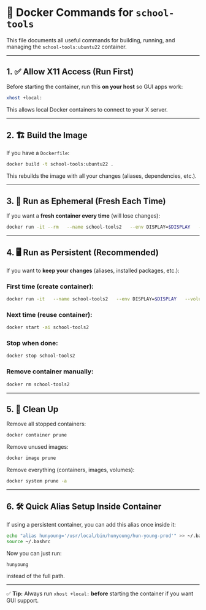 # 🐳 Docker Commands for `school-tools`

This file documents all useful commands for building, running, and managing the `school-tools:ubuntu22` container.

---

## 1. ✅ Allow X11 Access (Run First)

Before starting the container, run this **on your host** so GUI apps work:

```bash
xhost +local:
```

This allows local Docker containers to connect to your X server.

---

## 2. 🏗️ Build the Image

If you have a `Dockerfile`:

```bash
docker build -t school-tools:ubuntu22 .
```

This rebuilds the image with all your changes (aliases, dependencies, etc.).

---

## 3. 🚀 Run as Ephemeral (Fresh Each Time)

If you want a **fresh container every time** (will lose changes):

```bash
docker run -it --rm   --name school-tools2   --env DISPLAY=$DISPLAY   --volume /tmp/.X11-unix:/tmp/.X11-unix   --privileged   school-tools:ubuntu22
```

---

## 4. 🖥️ Run as Persistent (Recommended)

If you want to **keep your changes** (aliases, installed packages, etc.):

### First time (create container):
```bash
docker run -it   --name school-tools2   --env DISPLAY=$DISPLAY   --volume /tmp/.X11-unix:/tmp/.X11-unix   --privileged   school-tools:ubuntu22
```

### Next time (reuse container):
```bash
docker start -ai school-tools2
```

### Stop when done:
```bash
docker stop school-tools2
```

### Remove container manually:
```bash
docker rm school-tools2
```

---

## 5. 🧹 Clean Up

Remove all stopped containers:

```bash
docker container prune
```

Remove unused images:

```bash
docker image prune
```

Remove everything (containers, images, volumes):

```bash
docker system prune -a
```

---

## 6. 🛠️ Quick Alias Setup Inside Container

If using a persistent container, you can add this alias once inside it:

```bash
echo "alias hunyoung='/usr/local/bin/hunyoung/hun-young-prod'" >> ~/.bashrc
source ~/.bashrc
```

Now you can just run:

```bash
hunyoung
```

instead of the full path.

---

✅ **Tip:** Always run `xhost +local:` **before** starting the container if you want GUI support.
